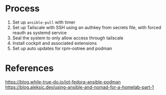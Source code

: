 # Process
1) Set up `ansible-pull` with timer
2) Set up Tailscale with SSH using an authkey from secrets file, with forced reauth as systemd service
3) Seal the system to only allow access through tailscale
4) Install cockpit and associated extensions
5) Set up auto updates for rpm-ostree and podman

# References
<https://blog.while-true-do.io/iot-fedora-ansible-podman>
<https://blog.aleksic.dev/using-ansible-and-nomad-for-a-homelab-part-1>
